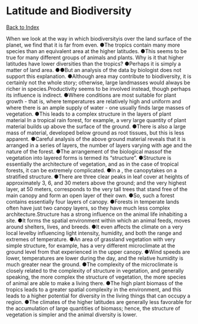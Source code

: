 # Latitude and Biodiversity
[Back to Index](https://github.com/windows10010/tpoExtractor/blob/master/README.md)

When we look at the way in which biodiversityis over the land surface of the planet, we find that it is far from even. ●The tropics contain many more species than an equivalent area at the higher latitudes. ●This seems to be true for many different groups of animals and plants. Why is it that higher latitudes have lower diversities than the tropics? ●Perhaps it is simply a matter of land area. ●●But an analysis of the data by biologist does not support this explanation. ●Although area may contribute to biodiversity, it is certainly not the whole story; otherwise, large landmasses would always be richer in species.Productivity seems to be involved instead, though perhaps its influence is indirect. ●Where conditions are most suitable for plant growth - that is, where temperatures are relatively high and uniform and where there is an ample supply of water - one usually finds large masses of vegetation. ●This leads to a complex structure in the layers of plant material In a tropical rain forest, for example, a very large quantity of plant material builds up above the surface of the ground. ●There is also a large mass of material, developed below ground as root tissues, but this is less apparent. ●Careful analysis of the above ground material reveals that it is arranged in a series of layers, the number of layers varying with age and the nature of the forest. ●The arrangement of the biological massof the vegetation into layered forms is termed its “structure”. ●Structure is essentially the architecture of vegetation, and as in the case of tropical forests, it can be extremely complicated. ●In a , the canopytakes on a stratified structure. ●There are three clear peaks in leaf cover at heights of approximately 3, 6, and 30 meters above the ground; and the very highest layer, at 50 meters, corresponds to the very tall trees that stand free of the main canopy and form an open layer of their own. ●So, such a forest contains essentially four layers of canopy. ●Forests in temperate lands often have just two canopy layers, so they have much less complex architecture.Structure has a strong influence on the animal life inhabiting a site. ●It forms the spatial environment within which an animal feeds, moves around shelters, lives, and breeds. ●It even affects the climate on a very local levelby influencing light intensity, humidity, and both the range and extremes of temperature. ●An area of grassland vegetation with very simple structure, for example, has a very different microclimate at the ground level from that experienced in the upper canopy. ●Wind speeds are lower, temperatures are lower during the day, and the relative humidity is much greater near the ground. ●The complexity of the microclimate is closely related to the complexity of structure in vegetation, and generally speaking, the more complex the structure of vegetation, the more species of animal are able to make a living there. ●The high plant biomass of the tropics leads to a greater spatial complexity in the environment, and this leads to a higher potential for diversity in the living things that can occupy a region. ●The climates of the higher latitudes are generally less favorable for the accumulation of large quantities of biomass; hence, the structure of vegetation is simpler and the animal diversity is lower.
